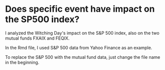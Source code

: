 # Does specific event have impact on the SP500 index?

I analyzed the Witching Day's impact on the S&P 500 index, also on the two mutual funds FXAIX and FEQIX.

In the Rmd file, I used S&P 500 data from Yahoo Finance as an example.

To replace the S&P 500 with the mutual fund data, just change the file name in the beginning.

